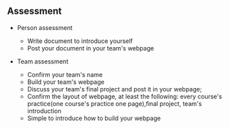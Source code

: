 ## Assessment

* Person assessment
  * Write document to introduce yourself
  * Post your document in your team's webpage 
 
* Team  assessment
  * Confirm your team's name
  * Build your team's webpage
  * Discuss your team's final project and post it in your webpage;
  * Confirm the layout of webpage, at least the following: every course's practice(one course's practice one page),final project, team's introduction
  * Simple to introduce how to build your webpage